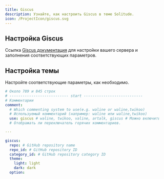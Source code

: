 ```yaml
---
title: Giscus
description: Узнайте, как настроить Giscus в теме Solitude.
icon: /ProjectIcon/giscus.svg
---
```


## Настройка Giscus

Ссылка [Giscus документация](https://giscus.app/zh-CN) для настройки вашего сервера и заполнения соответствующих параметров.

## Настройка темы

Настройте соответствующие параметры, как необходимо.

```yml [_config.solitude.yml]
# Около 789 и 845 строк
# --------------------------- start ---------------------------
# Комментарии
comment:
  # Which commenting system to use(e.g. waline or waline,twikoo)
  # Используемый комментарий (например: waline или waline,twikoo)
  use: giscus # waline, twikoo, valine, artalk, giscus # Можно включить до двух систем комментариев одновременно
  # Отображать ли переключатель горячих комментариев.

···

giscus:
  repo: # GitHub repository name
  repo_id: # GitHub repository ID
  category_id: # GitHub repository category ID
  theme:
    light: light
    dark: dark
  option:
```